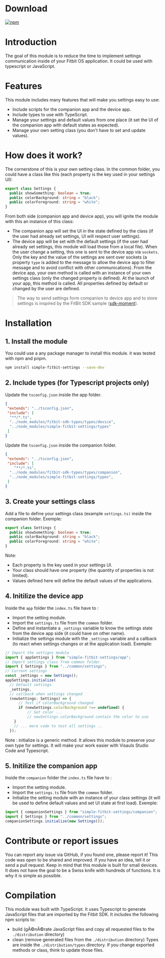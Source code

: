 ﻿# Download
[![npm](https://img.shields.io/npm/dw/simple-fitbit-settings.svg?logo=npm&label=npm%20version)](https://www.npmjs.com/package/simple-fitbit-settings)
# Introduction
The goal of this module is to reduce the time to implement settings communication inside of your Fitbit OS application.
It could be used with typescript or JavaScript.
# Features
This module includes many features that will make you settings easy to use:
- Include scripts for the companion app and the device app.
- Include types to use with TypeScript.
- Manage your settings and default values from one place (it set the UI of the companion app with default states as expected).
- Manage your own setting class (you don't have to set and update values).
# How does it work?
The cornerstone of this is your own setting class. In the common folder, you could have a class like this (each property is the key used in your settings UI):
```ts
export class Settings {
  public showSomething: boolean = true;
  public colorBackground: string = "black";
  public colorForeground: string = "white";
}
```
From both side (companion app and device app), you will ignite the module with this an instance of this class:
- The companion app will set the UI in the state defined by the class (if the user had already set settings, UI will respect user settings).
- The device app will be set with the default settings (if the user had already set settings, this module will load those from a local file).
When the user change a setting, this one is sent to the device app via `sockets`. Only the key and the value of the settings are sent over sockets (a property `type` is added to the message to allow the device app to filter message and to avoid conflict with other communications).
From the device app, your own method is called with an instance of your own settings class (only the changed property is defined). At the launch of your app, this method is called. All properties defined by default or changed by the user are defined.
> The way to send settings form companion to device app and to store settings is inspired by the FitBit SDK sample ([sdk-moment](https://github.com/Fitbit/sdk-moment)).
# Installation
## 1. Install the module
You could use a any package manager to install this module. it was tested with npm and pnpm.
```sh
npm install simple-fitbit-settings --save-dev
```
## 2. Include types (for Typescript projects only)
Update the `tsconfig.json` inside the app folder.
```json
{
 "extends": "../tsconfig.json",
 "include": [
  "**/*.ts",
  "../node_modules/fitbit-sdk-types/types/device",
  "../node_modules/simple-fitbit-settings/types"
 ]
}
```
Update the `tsconfig.json` inside the companion folder.
```json
{
 "extends": "../tsconfig.json",
 "include": [
    "**/*.ts",
  "../node_modules/fitbit-sdk-types/types/companion",
  "../node_modules/simple-fitbit-settings/types",
 ]
}
```
## 3. Create your settings class
Add a file to define your settings class (example `settings.ts)` inside the companion folder.
Exemple:
```ts
export class Settings {
  public showSomething: boolean = true;
  public colorBackground: string = "black";
  public colorForeground: string = "white";
}
```
Note:
- Each property is the key used in your settings UI.
- Your class should have one property (the quantity of properties is not limited).
- Values defined here will define the default values of the applications.
## 4. Initilize the device app
Inside the `app` folder the `index.ts` file have to :
- Import the setting module.
- Import the `settings.ts` file from the `common` folder.
- Define and instantiate a `_settings` variable to know the settings state from the device app side (it could have on other name).
- Initialize the settings module with the `_settings` variable and a callback (to react when settings changes or at the application load).
Exemple:
```ts
// Import the settigns module
import { appSettings } from "simple-fitbit-settings/app";
// Import settings class from common folder
import { Settings } from "../common/settings";
// Current settings
const _settings = new Settings();
appSettings.initialize(
  // Default settings
  _settings,
  // callback when settings changed
  (newSettings: Settings) => {
      // Test if colorBackground changed
      if (newSettings.colorBackground !== undefined) {
          // Set color ...
          // newSettings.colorBackground contain the color to use
    }
    // ... more code to test all settings ..
  });
```
Note : initialize is a generic method. It allows this module to preserve your own type for settings. It will make your work easier with Visauls Studio Code and Typescript.
## 5. Initilize the companion app
Inside the `companion` folder the `index.ts` file have to :
- Import the setting module.
- Import the `settings.ts` file from the `common` folder.
- Initialize the setting module with an instance of your class settings (it will be used to define default values and set UI state at first load).
Exemple:
```ts
import { companionSettings } from "simple-fitbit-settings/companion";
import { Settings } from "../common/settings";
companionSettings.initialize(new Settings());
```
# Contribute or report issues
You can report any issue via GitHub, if you found one, please report it!
This code was open to be shared and improved. If you have an idea, tell it or send a pull request.
Keep in mind that this module is built for small devices. It does not have the goal to be a Swiss knife with hundreds of functions. It is why it is simple as possible.
# Compilation
This module was built with TypeScript. It uses Typescript to generate JavaScript files that are imported by the Fitbit SDK.
It includes the following npm scripts to:
- build (gÃ©nÃ©rate JavaScript files and copy all requested files to the `./distribution` directory)
- clean (remove generated files from the `./distribution` directory)
Types are inside the `./distribution/types` directory. If you change exported methods or class, think to update those files.